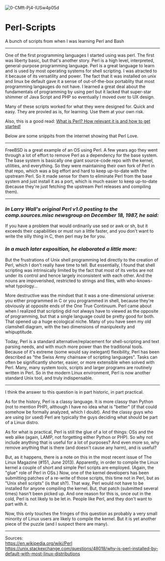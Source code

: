 <img src="https://i.ibb.co/C2Y9xps/0-CMft-Pj4-IUSw4p05d.png" alt="0-CMft-Pj4-IUSw4p05d" border="0">

# Perl-Scripts
A bunch of scripts from when I was learning Perl and Bash

<hr>

One of the first programming languages I started using was perl. The first was liberty basic, but that's another story. Perl is a high level, interpreted, general-purpose programming language. Perl is a great language to learn and is used by most operating systems for shell scripting. I was atracted to it because of its versatility and power. The fact that it was installed on unix and linux be default gave it a sense of out-of-the-box portablity that most programming langauges do not have. I learned a great deal about the fundamentals of programming by using perl but it lacked that super-star shimmer of Java Script and PHP so eventually I moved over to UX design.

Many of these scripts worked for what they were designed for. Quick and easy. They are provied as is, for learning. Use them at your own risk.

Also, this is a good read: <a href="https://blog.usejournal.com/what-is-perl-how-relevant-it-is-and-how-to-get-started-d802e7aba2cd">What is Perl? How relevant it is and how to get started!</a>

Below are some snippits from the internet showing that Perl Love.

<hr>

<p>FreeBSD is a great example of an OS using Perl. A few years ago they went through a lot of effort to remove Perl as a dependency for the base system. The base system is basically one giant source-code repo with the kernel, utilities, and everything. So they were maintaining their own fork of Perl in that repo, which was a big effort and hard to keep up-to-date with the upstream Perl. So it made sense for them to eliminate Perl from the base system and just install it as a port, which is much easier to keep up-to-date (because they're just fetching the upstream Perl releases and compiling them).</p>

<hr>

<i><h3>In Larry Wall's original Perl v1.0 posting to the comp.sources.misc newsgroup on December 18, 1987, he said:</h3></i>

If you have a problem that would ordinarily use sed or awk or sh, but it exceeds their capabilities or must run a little faster, and you don't want to write the silly thing in C, then perl may be for you.

<i><h3>In a much later exposition, he elaborated a little more:</h3></i>

But the frustrations of Unix shell programming led directly to the creation of Perl, which I don't really have time to tell. But essentially, I found that shell scripting was intrinsically limited by the fact that most of its verbs are not under its control and hence largely inconsistent with each other. And the nouns are impoverished, restricted to strings and files, with who-knows-what typology...

More destructive was the mindset that it was a one-dimensional universe: you either programmed in C or you programmed in shell, because they're obviously at opposite ends of the One True Continuum. Perl came about when I realized that scripting did not always have to viewed as the opposite of programming, but that a single language could be pretty good for both. That opened up a huge ecological niche. Many of you have seen my old clamshell diagram, with the two dimensions of manipulexity and whipuptitude.

Today, Perl is a standard alternative/replacement for shell-scripting and text parsing needs, and with much more power than the traditional tools. Because of it's extreme (some would say inelegant) flexibility, Perl has been described as "the Swiss Army chainsaw of scripting languages". Tasks can often be significantly shorter, easier, or more extensible when solved with Perl. Many, many system tools, scripts and larger programs are routinely written in Perl. So in the modern Linux environment, Perl is now another standard Unix tool, and truly indispensable.

<hr>

I think the answer to this question is in part historic, in part practical.

As for the history, Perl is a classy language. It is more classy than Python (not to mention PHP), although I have no idea what is "better" (if that could somehow be formally analyzed, which I doubt). And the classy guys who are using (or used) Perl are typically the guys deciding what should be part of a Linux distro.

As for what is practical, Perl is still the glue of a lot of things: OSs and the web alike (again, LAMP, not forgetting either Python or PHP). So why not include anything that is useful for a lot of purposes? And even more so, why remove anything that is there (and doesn't cause any harm), and is useful?

But, as it happens, there is a note on this in the most recent issue of The Linux Magazine (#151, June 2013). Apparently, in order to compile the Linux kernel a couple of short and simple Perl scripts are employed. (Again, the "glue" role of Perl in OSs.) Now, one of the kernel developers has been submitting patches of a re-write of those scripts, this time not in Perl, but as "Unix shell scripts" (is that sh?). That way, Perl would not have to be installed for anyone compiling the kernel. But, that patch (submitted several times) hasn't been picked up. And one reason for this is, once out in the cold, Perl is not likely to be let in. People like Perl, and they don't want to part with it.

Now, this only touches the fringes of this question as probably a very small minority of Linux users are likely to compile the kernel. But it is yet another piece of the puzzle (and I suspect there are many).

<hr>

Sources:</br>
https://en.wikipedia.org/wiki/Perl</br>
https://unix.stackexchange.com/questions/48018/why-is-perl-installed-by-default-with-most-linux-distributions</br>
